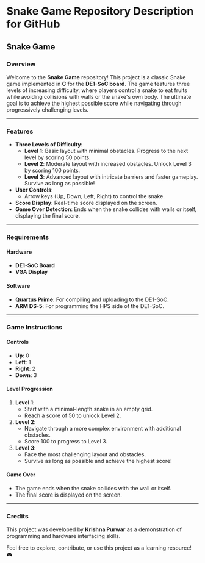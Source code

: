 # Snake Game Repository Description for GitHub

## Snake Game

### Overview
Welcome to the **Snake Game** repository! This project is a classic Snake game implemented in **C** for the **DE1-SoC board**. The game features three levels of increasing difficulty, where players control a snake to eat fruits while avoiding collisions with walls or the snake's own body. The ultimate goal is to achieve the highest possible score while navigating through progressively challenging levels.

---

### Features
- **Three Levels of Difficulty**:
  - **Level 1**: Basic layout with minimal obstacles. Progress to the next level by scoring 50 points.
  - **Level 2**: Moderate layout with increased obstacles. Unlock Level 3 by scoring 100 points.
  - **Level 3**: Advanced layout with intricate barriers and faster gameplay. Survive as long as possible!
- **User Controls**: 
  - Arrow keys (Up, Down, Left, Right) to control the snake.
- **Score Display**: Real-time score displayed on the screen.
- **Game Over Detection**: Ends when the snake collides with walls or itself, displaying the final score.

---

### Requirements
#### Hardware
- **DE1-SoC Board**
- **VGA Display**

#### Software
- **Quartus Prime**: For compiling and uploading to the DE1-SoC.
- **ARM DS-5**: For programming the HPS side of the DE1-SoC.

---

### Game Instructions
#### Controls
- **Up**: 0  
- **Left**: 1  
- **Right**: 2  
- **Down**: 3  

#### Level Progression
1. **Level 1**:  
   - Start with a minimal-length snake in an empty grid.  
   - Reach a score of 50 to unlock Level 2.  
2. **Level 2**:  
   - Navigate through a more complex environment with additional obstacles.  
   - Score 100 to progress to Level 3.  
3. **Level 3**:  
   - Face the most challenging layout and obstacles.  
   - Survive as long as possible and achieve the highest score!

#### Game Over
- The game ends when the snake collides with the wall or itself.
- The final score is displayed on the screen.

---

### Credits
This project was developed by **Krishna Purwar** as a demonstration of programming and hardware interfacing skills.  

Feel free to explore, contribute, or use this project as a learning resource! 🎮
